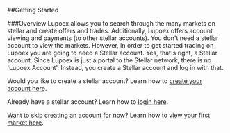 ##Getting Started

###Overview
Lupoex allows you to search through the many markets on stellar and create offers and trades. Additionally, Lupoex offers account viewing and payments (to other stellar accounts). 
You don't need a stellar account to view the markets. However, in order to get started trading on Lupoex you are going to need a Stellar account. Yes, that's right, a Stellar account.
Since Lupoex is just a portal to the Stellar network, there is no 'Lupoex Account'.
Instead, you create a Stellar account and log in with that.

Would you like to create a stellar account? Learn how to [create your account here](/getting-started/create-an-account).

Already have a stellar account? Learn how to [login here](/getting-started/log-in).

Want to skip creating an account for now? Learn how to [view your first market here](/getting-started/view-your-first-market).
